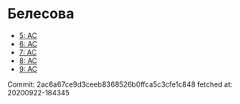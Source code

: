 # Белесова
- [5: AC](5.md)
- [6: AC](6.md)
- [7: AC](7.md)
- [8: AC](8.md)
- [9: AC](9.md)

Commit: 2ac6a67ce9d3ceeb8368526b0ffca5c3cfe1c848
 fetched at: 20200922-184345
